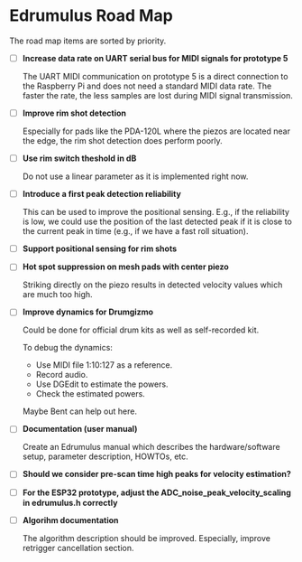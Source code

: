 # Edrumulus Road Map

The road map items are sorted by priority.

- [ ] **Increase data rate on UART serial bus for MIDI signals for prototype 5**

  The UART MIDI communication on prototype 5 is a direct connection to the Raspberry Pi and does
  not need a standard MIDI data rate. The faster the rate, the less samples are lost during MIDI
  signal transmission.

- [ ] **Improve rim shot detection**

  Especially for pads like the PDA-120L where the piezos are located near the edge, the rim shot detection does perform poorly.

- [ ] **Use rim switch theshold in dB**

  Do not use a linear parameter as it is implemented right now.

- [ ] **Introduce a first peak detection reliability**

  This can be used to improve the positional sensing. E.g., if the reliability is low, we could
  use the position of the last detected peak if it is close to the current peak in time (e.g., if
  we have a fast roll situation).

- [ ] **Support positional sensing for rim shots**

- [ ] **Hot spot suppression on mesh pads with center piezo**

  Striking directly on the piezo results in detected velocity values which are much too high.

- [ ] **Improve dynamics for Drumgizmo**

  Could be done for official drum kits as well as self-recorded kit.

  To debug the dynamics:
  - Use MIDI file 1:10:127 as a reference.
  - Record audio.
  - Use DGEdit to estimate the powers.
  - Check the estimated powers.

  Maybe Bent can help out here.

- [ ] **Documentation (user manual)**

  Create an Edrumulus manual which describes the hardware/software setup, parameter description, HOWTOs, etc.

- [ ] **Should we consider pre-scan time high peaks for velocity estimation?**

- [ ] **For the ESP32 prototype, adjust the ADC_noise_peak_velocity_scaling in edrumulus.h correctly**

- [ ] **Algorihm documentation**

  The algorithm description should be improved. Especially, improve retrigger cancellation section.

